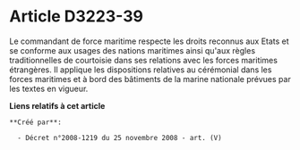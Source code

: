 # Article D3223-39

Le commandant de force maritime respecte les droits reconnus aux Etats et se conforme aux usages des nations maritimes ainsi
qu'aux règles traditionnelles de courtoisie dans ses relations avec les forces maritimes étrangères. Il applique les
dispositions relatives au cérémonial dans les forces maritimes et à bord des bâtiments de la marine nationale prévues par les
textes en vigueur.

**Liens relatifs à cet article**

	**Créé par**:

	  - Décret n°2008-1219 du 25 novembre 2008 - art. (V)
